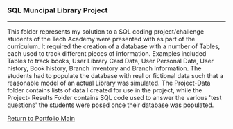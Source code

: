 ### SQL Muncipal Library Project
***

This folder represents my solution to 
a SQL coding project/challenge students
of the Tech Academy were presented with
as part of the curriculum.  It required
the creation of a database with a number
of Tables, each used to track different
pieces of information.  Examples included
Tables to track books, User Library Card
Data, User Personal Data, User history,
Book history, Branch Inventory and Branch
Information.  The students had to populate
the database with real or fictional data
such that a reasonable model of an actual
Library was simulated. The Project-Data
folder contains lists of data I created
for use in the project, while the Project-
Results Folder contains SQL code used to 
answer the various 'test questions' the
students were posed once their database
was populated.

[Return to Portfolio Main](../../READMEport1.md)
